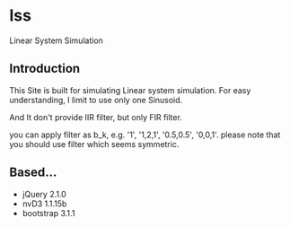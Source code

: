 lss
===

Linear System Simulation

## Introduction
This Site is built for simulating Linear system simulation.
For easy understanding, I limit to use only one Sinusoid.

And It don't provide IIR filter, but only FIR filter.

you can apply filter as b_k, e.g. '1', '1,2,1', '0.5,0.5', '0,0,1'.
please note that you should use filter which seems symmetric.

## Based...
- jQuery 2.1.0
- nvD3 1.1.15b
- bootstrap 3.1.1
